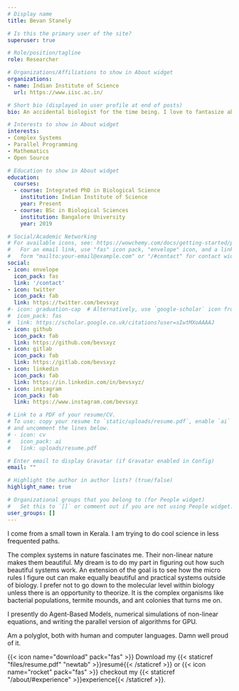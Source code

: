 ```yaml
---
# Display name
title: Bevan Stanely

# Is this the primary user of the site?
superuser: true

# Role/position/tagline
role: Researcher

# Organizations/Affiliations to show in About widget
organizations:
- name: Indian Institute of Science
  url: https://www.iisc.ac.in/

# Short bio (displayed in user profile at end of posts)
bio: An accidental biologist for the time being. I love to fantasize about duplicating the complex biological systems outside of biology.

# Interests to show in About widget
interests:
- Complex Systems
- Parallel Programming
- Mathematics
- Open Source

# Education to show in About widget
education:
  courses:
  - course: Integrated PhD in Biological Science
    institution: Indian Institute of Science
    year: Present
  - course: BSc in Biological Sciences
    institution: Bangalore University
    year: 2019

# Social/Academic Networking
# For available icons, see: https://wowchemy.com/docs/getting-started/page-builder/#icons
#   For an email link, use "fas" icon pack, "envelope" icon, and a link in the
#   form "mailto:your-email@example.com" or "/#contact" for contact widget.
social:
- icon: envelope
  icon_pack: fas
  link: '/contact'
- icon: twitter
  icon_pack: fab
  link: https://twitter.com/bevsxyz
#- icon: graduation-cap  # Alternatively, use `google-scholar` icon from `ai` icon pack
#  icon_pack: fas
#  link: https://scholar.google.co.uk/citations?user=sIwtMXoAAAAJ
- icon: github
  icon_pack: fab
  link: https://github.com/bevsxyz
- icon: gitlab
  icon_pack: fab
  link: https://gitlab.com/bevsxyz
- icon: linkedin
  icon_pack: fab
  link: https://in.linkedin.com/in/bevsxyz/
- icon: instagram
  icon_pack: fab
  link: https://www.instagram.com/bevsxyz

# Link to a PDF of your resume/CV.
# To use: copy your resume to `static/uploads/resume.pdf`, enable `ai` icons in `params.toml`, 
# and uncomment the lines below.
# - icon: cv
#   icon_pack: ai
#   link: uploads/resume.pdf

# Enter email to display Gravatar (if Gravatar enabled in Config)
email: ""

# Highlight the author in author lists? (true/false)
highlight_name: true

# Organizational groups that you belong to (for People widget)
#   Set this to `[]` or comment out if you are not using People widget.
user_groups: []
---
```


I come from a small town in Kerala. I am trying to do cool science in less frequented paths.

The complex systems in nature fascinates me.  Their non-linear nature makes them beautiful. My dream is to do my part in figuring out how such beautiful systems work. An extension of the goal is to see how the micro rules I figure out can make equally beautiful and practical systems outside of biology. I prefer not to go down to the molecular level within biology unless there is an opportunity to theorize. It is the complex organisms like bacterial populations, termite mounds, and ant colonies that turns me on.

I presently do Agent-Based Models, numerical simulations of non-linear equations, and writing the parallel version of algorithms for GPU.

Am a polyglot, both with human and computer languages. Damn well proud of it.

{{< icon name="download" pack="fas" >}} Download my {{< staticref "files/resume.pdf" "newtab" >}}resumé{{< /staticref >}} or {{< icon name="rocket" pack="fas" >}} checkout my {{< staticref "/about/#experience" >}}experience{{< /staticref >}}.
